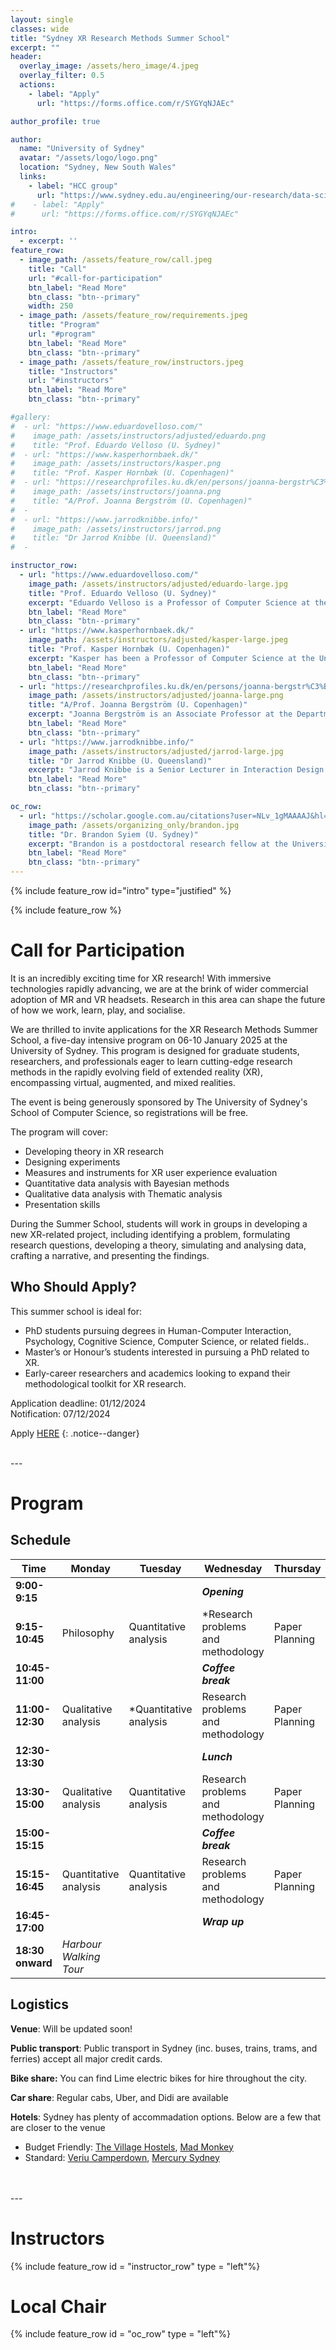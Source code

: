 ```yaml
---
layout: single
classes: wide
title: "Sydney XR Research Methods Summer School"
excerpt: ""
header:
  overlay_image: /assets/hero_image/4.jpeg
  overlay_filter: 0.5
  actions:
    - label: "Apply"
      url: "https://forms.office.com/r/SYGYqNJAEc"

author_profile: true

author:
  name: "University of Sydney"
  avatar: "/assets/logo/logo.png"
  location: "Sydney, New South Wales"
  links:
    - label: "HCC group"
      url: "https://www.sydney.edu.au/engineering/our-research/data-science-and-computer-engineering/human-centred-computing-hcc.html"
#    - label: "Apply"
#      url: "https://forms.office.com/r/SYGYqNJAEc"

intro: 
  - excerpt: ''
feature_row:
  - image_path: /assets/feature_row/call.jpeg
    title: "Call"
    url: "#call-for-participation"
    btn_label: "Read More"
    btn_class: "btn--primary"
    width: 250 
  - image_path: /assets/feature_row/requirements.jpeg
    title: "Program"
    url: "#program"
    btn_label: "Read More"
    btn_class: "btn--primary" 
  - image_path: /assets/feature_row/instructors.jpeg
    title: "Instructors"
    url: "#instructors"
    btn_label: "Read More"
    btn_class: "btn--primary"

#gallery:
#  - url: "https://www.eduardovelloso.com/"
#    image_path: /assets/instructors/adjusted/eduardo.png
#    title: "Prof. Eduardo Velloso (U. Sydney)"
#  - url: "https://www.kasperhornbaek.dk/"
#    image_path: /assets/instructors/kasper.png
#    title: "Prof. Kasper Hornbæk (U. Copenhagen)"
#  - url: "https://researchprofiles.ku.dk/en/persons/joanna-bergstr%C3%B6m"
#    image_path: /assets/instructors/joanna.png
#    title: "A/Prof. Joanna Bergström (U. Copenhagen)"
#  - 
#  - url: "https://www.jarrodknibbe.info/"
#    image_path: /assets/instructors/jarrod.png
#    title: "Dr Jarrod Knibbe (U. Queensland)"
#  -

instructor_row:
  - url: "https://www.eduardovelloso.com/"
    image_path: /assets/instructors/adjusted/eduardo-large.jpg
    title: "Prof. Eduardo Velloso (U. Sydney)"
    excerpt: "Eduardo Velloso is a Professor of Computer Science at the University of Sydney. His practice and research focus on interaction design for emerging technologies. I am interested in the novel user experiences that are enabled by the combination of novel input and sensing modalities, the design of new interaction devices and techniques, and the use of artificial intelligence and machine learning in interactive systems."
    btn_label: "Read More"
    btn_class: "btn--primary"
  - url: "https://www.kasperhornbaek.dk/"
    image_path: /assets/instructors/adjusted/kasper-large.jpeg
    title: "Prof. Kasper Hornbæk (U. Copenhagen)"
    excerpt: "Kasper has been a Professor of Computer Science at the University of Copenhagen since 2014. His research interests include user experience, extended reality, theory building and haptic technology. He was inducted into the CHI Academy in 2020."
    btn_label: "Read More"
    btn_class: "btn--primary"
  - url: "https://researchprofiles.ku.dk/en/persons/joanna-bergstr%C3%B6m"
    image_path: /assets/instructors/adjusted/joanna-large.png
    title: "A/Prof. Joanna Bergström (U. Copenhagen)"
    excerpt: "Joanna Bergström is an Associate Professor at the Department of Computer Science at the University of Copenhagen. Her research is in human–computer interaction, currently focusing on virtual reality and body-based user interfaces. I am interested in experimental methods in HCI, human perception and motor skills, statistical modeling, and interaction techniques."
    btn_label: "Read More"
    btn_class: "btn--primary"
  - url: "https://www.jarrodknibbe.info/"
    image_path: /assets/instructors/adjusted/jarrod-large.jpg
    title: "Dr Jarrod Knibbe (U. Queensland)"
    excerpt: "Jarrod Knibbe is a Senior Lecturer in Interaction Design at the University of Queenland, building new interactive devices and seeking to understand the experience of using those devices. His research typically involves device design and engineering, studies of human perception, and user experience explorations of new technologies."
    btn_label: "Read More"
    btn_class: "btn--primary"

oc_row:
  - url: "https://scholar.google.com.au/citations?user=NLv_1gMAAAAJ&hl=en&oi=ao"
    image_path: /assets/organizing_only/brandon.jpg
    title: "Dr. Brandon Syiem (U. Sydney)"
    excerpt: "Brandon is a postdoctoral research fellow at the University of Sydney. His research interests lie in the intersection of extended reality, cognitive psychology, and Intelligent adaptive systems."
    btn_label: "Read More"
    btn_class: "btn--primary"
---
```


{% include feature_row id="intro" type="justified" %}

{% include feature_row %}

# Call for Participation 

It is an incredibly exciting time for XR research! With immersive technologies rapidly advancing, we are at the brink of wider commercial adoption of MR and VR headsets. Research in this area can shape the future of how we work, learn, play, and socialise.

We are thrilled to invite applications for the XR Research Methods Summer School, a five-day intensive program on 06-10 January 2025 at the University of Sydney. This program is designed for graduate students, researchers, and professionals eager to learn cutting-edge research methods in the rapidly evolving field of extended reality (XR), encompassing virtual, augmented, and mixed realities.

The event is being generously sponsored by The University of Sydney's School of Computer Science, so registrations will be free.


The program will cover:
- Developing theory in XR research 
- Designing experiments
- Measures and instruments for XR user experience evaluation
- Quantitative data analysis with Bayesian methods
- Qualitative data analysis with Thematic analysis
- Presentation skills

During the Summer School, students will work in groups in developing a new XR-related project, including identifying a problem, formulating research questions, developing a theory, simulating and analysing data, crafting a narrative, and presenting the findings.

## Who Should Apply? 

This summer school is ideal for:

- PhD students pursuing degrees in Human-Computer Interaction, Psychology, Cognitive Science, Computer Science, or related fields..
- Master’s or Honour’s students interested in pursuing a PhD related to XR.
- Early-career researchers and academics looking to expand their methodological toolkit for XR research.

Application deadline: 01/12/2024 <br/>
Notification: 07/12/2024

 
Apply <a href="https://forms.office.com/r/SYGYqNJAEc">HERE</a>
{: .notice--danger}

<br/>
---

# Program 

<!--
<table style = "width:100%">
  <thead>
    <th colspan = "4"> Schedule </th>
  </thead>
  <tr>
    <td> Day 1 </td><td> 1. Philosophy </td> <td> 2,3. Qualitative analysis </td> <td> 4. Quantitative analysis</td>
  </tr>
  <tr>
    <td> Day 2 </td><td colspan = "3" style="text-align: center"> Quantitative analysis </td>
  </tr>
   <tr>
    <td> Day 3 </td><td colspan = "3" style="text-align: center"> Research problems and methodology </td>
  </tr>
   <tr>
    <td> Day 4 </td><td colspan = "3" style="text-align: center"> Paper planning </td>
  </tr>
   <tr>
    <td> Day 5 </td><td colspan = "2" style="text-align: center"> Theory and theorising </td> <td> Presentations </td>
  </tr>
</table>


| Schedule | | | |
| :--- | :--- | :--- | :--- |
| Day 1 | 1. Philosophy | 2,3. Qualitative analysis | 4. Quantitative analysis |
| Day 2 | Quantitative analysis | | |
| Day 3 | Research problems and methodology | | |
| Day 4 | Paper Planning | | |
| Day 5| Theory and theorising | | Presentations|

| Time | Monday | Tuesday | Wednesday | Thursday | Friday |
| ---  | ---    | ---     | ---       | ---      | ---    |
| **9:00-9:15** | | | ***Opening*** | | |
| **9:15-10:45** | *Module 1: Philosophy of Science* <br/>- Eduardo | *Module 5: Multiple regression* <br/>- Eduardo | *Module 10 + 11: Finding interesting problems* <br/>- Kasper | *ACTIVITY 4: Finishing Building* | *Module 13 and Activity 7* <br/>- Instructor? |
| **10:45-11:00** | | | ***Coffee break*** | | | 
| **11:00-12:30** | *Module 2: Causal modelling* <br/>- Eduardo | *Module 6: Categorical Predictors* <br/>- Eduardo | *ACTIVITY 1: Idea Finding (w/ design thinking)* | *ACTIVITY 5a: Data Collection*  | *Module 14: Activity 8: Writing (Intro)* <br/>- Instructor? | 
| **12:30-13:30** | | | ***Lunch*** | | | 
| **13:30-15:00** | *Module 3: Data simulation* <br/>- Eduardo | *Module 7: Model comparison* <br/>- Eduardo | *Module 12: Picking a Method* <br/>- Joanna | *ACTIVITY 5b: Data Collection* | *Module 15 and Activity 9: Illustrating* <br/>- Instructor? |
| **15:00-15:15** | | | ***Coffee break*** | | |
| **15:15-16:45** | *Module 4 - Linear regression* <br/>- Eduardo | *Module 8 - Ordinal regression* <br/>- Eduardo | *ACTIVITY 2: Defining Methods and DAGs* | *ACTIVITY 6: Analysis* | *Module 16: Disseminating* <br/>- Instructor? |
| **16:45-17:00** | | | ***Wrap up*** | | |
| **18:30 onward** | *Harbour Walking Tour* | *Module 9 - Hierarchical models* <br/>- Eduardo | *ACTIVITY 3: Hacking a MVP* | | *Closing Dinner* |

-->

## Schedule

| Time | Monday | Tuesday | Wednesday | Thursday | Friday |
| ---  | ---    | ---     | ---       | ---      | ---    |
| **9:00-9:15** | | | ***Opening*** | | |
| **9:15-10:45** | Philosophy | Quantitative analysis | *Research problems and methodology | Paper Planning | Theory and theorising |
| **10:45-11:00** | | | ***Coffee break*** | | | 
| **11:00-12:30** | Qualitative analysis | *Quantitative analysis | Research problems and methodology | Paper Planning  | Theory and theorising | 
| **12:30-13:30** | | | ***Lunch*** | | | 
| **13:30-15:00** | Qualitative analysis | Quantitative analysis | Research problems and methodology | Paper Planning | Presentations |
| **15:00-15:15** | | | ***Coffee break*** | | |
| **15:15-16:45** | Quantitative analysis | Quantitative analysis | Research problems and methodology | Paper Planning | Presentations |
| **16:45-17:00** | | | ***Wrap up*** | | |
| **18:30 onward** | *Harbour Walking Tour* | | | | *Closing Dinner* |


## Logistics

**Venue**: Will be updated soon! 

**Public transport**: Public transport in Sydney (inc. buses, trains, trams, and ferries) accept all major credit cards. <br/>

**Bike share:** You can find Lime electric bikes for hire throughout the city.<br/>

**Car share**: Regular cabs, Uber, and Didi are available<br/>

**Hotels**: Sydney has plenty of accommadation options. Below are a few that are closer to the venue
- Budget Friendly: [The Village Hostels](https://thevillagehostels.com.au/glebe/), [Mad Monkey](https://www.madmonkey.com.au/locations/australia/sydney/mad-monkey-broadway)
- Standard: [Veriu Camperdown](https://veriu.com.au/hotels/veriu-camperdown/), [Mercury Sydney](https://all.accor.com/hotel/2073/index.en.shtml?goto=fiche_hotel&code_hotel=2073&merchantid=seo-maps-AU-2073&sourceid=aw-cen)

<br/>
<br/>
---

# Instructors

{% include feature_row id = "instructor_row" type = "left"%}

# Local Chair

{% include feature_row id = "oc_row" type = "left"%}


